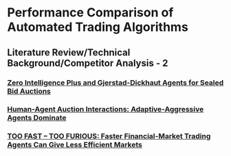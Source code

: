 # Performance Comparison of Automated Trading Algorithms

## Literature Review/Technical Background/Competitor Analysis - 2

### [Zero Intelligence Plus and Gjerstad-Dickhaut Agents for Sealed Bid Auctions](https://pdfs.semanticscholar.org/ddd6/67a415a71c1ac17270ed2cc8ddac06234d16.pdf)

### [Human-Agent Auction Interactions: Adaptive-Aggressive Agents Dominate](https://www.aaai.org/ocs/index.php/IJCAI/IJCAI11/paper/viewPaper/3264)

### [TOO FAST – TOO FURIOUS: Faster Financial-Market Trading Agents Can Give Less Efficient Markets](https://www.researchgate.net/profile/John_Cartlidge/publication/273060607_Too_fast_too_furious_Faster_financial_market_trading_agents_can_give_less_efficient_markets/links/55882dfa08aeb29944448104.pdf)

